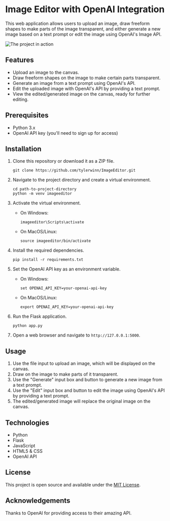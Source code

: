 # Image Editor with OpenAI Integration

This web application allows users to upload an image, draw freeform shapes to make parts of the image transparent, and either generate a new image based on a text prompt or edit the image using OpenAI's Image API.

![The project in action](./images/ImageEditor.gif)

## Features

- Upload an image to the canvas.
- Draw freeform shapes on the image to make certain parts transparent.
- Generate an image from a text prompt using OpenAI's API.
- Edit the uploaded image with OpenAI's API by providing a text prompt.
- View the edited/generated image on the canvas, ready for further editing.

## Prerequisites

- Python 3.x
- OpenAI API key (you'll need to sign up for access)

## Installation

1. Clone this repository or download it as a ZIP file.

   ```shell
   git clone https://github.com/tylerwinn/ImageEditor.git
   ```

2. Navigate to the project directory and create a virtual environment.

   ```shell
   cd path-to-project-directory
   python -m venv imageeditor
   ```

3. Activate the virtual environment.

   - On Windows:

     ```shell
     imageeditor\Scripts\activate
     ```

   - On MacOS/Linux:

     ```shell
     source imageeditor/bin/activate
     ```

4. Install the required dependencies.

   ```shell
   pip install -r requirements.txt
   ```

5. Set the OpenAI API key as an environment variable.

   - On Windows:

     ```shell
     set OPENAI_API_KEY=your-openai-api-key
     ```

   - On MacOS/Linux:

     ```shell
     export OPENAI_API_KEY=your-openai-api-key
     ```

6. Run the Flask application.

   ```shell
   python app.py
   ```

7. Open a web browser and navigate to `http://127.0.0.1:5000`.

## Usage

1. Use the file input to upload an image, which will be displayed on the canvas.
2. Draw on the image to make parts of it transparent.
3. Use the "Generate" input box and button to generate a new image from a text prompt.
4. Use the "Edit" input box and button to edit the image using OpenAI's API by providing a text prompt.
5. The edited/generated image will replace the original image on the canvas.

## Technologies

- Python
- Flask
- JavaScript
- HTML5 & CSS
- OpenAI API

## License

This project is open source and available under the [MIT License](LICENSE).

## Acknowledgements

Thanks to OpenAI for providing access to their amazing API.